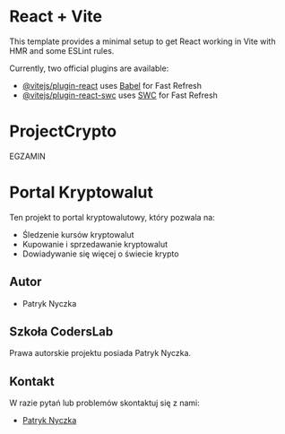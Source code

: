 # React + Vite

This template provides a minimal setup to get React working in Vite with HMR and some ESLint rules.

Currently, two official plugins are available:

- [@vitejs/plugin-react](https://github.com/vitejs/vite-plugin-react/blob/main/packages/plugin-react/README.md) uses [Babel](https://babeljs.io/) for Fast Refresh
- [@vitejs/plugin-react-swc](https://github.com/vitejs/vite-plugin-react-swc) uses [SWC](https://swc.rs/) for Fast Refresh
# ProjectCrypto
EGZAMIN

# Portal Kryptowalut

Ten projekt to portal kryptowalutowy, który pozwala na:

* Śledzenie kursów kryptowalut
* Kupowanie i sprzedawanie kryptowalut
* Dowiadywanie się więcej o świecie krypto



## Autor

* Patryk Nyczka

## Szkoła CodersLab

Prawa autorskie projektu posiada Patryk Nyczka.

## Kontakt

W razie pytań lub problemów skontaktuj się z nami:

* [Patryk Nyczka](https://github.com/qpatryk)